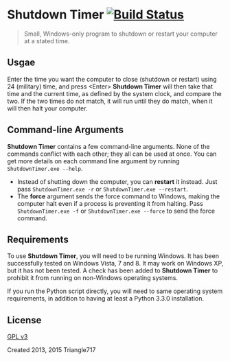 # Shutdown Timer [![Build Status](https://travis-ci.org/le717/Shutdown-Timer.svg)](https://travis-ci.org/le717/Shutdown-Timer) #

> Small, Windows-only program to shutdown or restart your computer at a stated time.

## Usgae ##
Enter the time you want the computer to close (shutdown or restart) using 24 (military) time, and press &lt;Enter&gt;
**Shutdown Timer** will then take that time and the current time, as defined by the system clock, and compare the two.
If the two times do not match, it will run until they do match, when it will then halt your computer.


## Command-line Arguments ##
**Shutdown Timer** contains a few command-line arguments. None of the commands conflict with each other; they all can be used at once.
You can get more details on each command line argument by running `ShutdownTimer.exe --help`.

* Instead of shutting down the computer, you can **restart** it instead. Just pass `ShutdownTimer.exe -r` or `ShutdownTimer.exe --restart`.
* The **force** argument sends the force command to Windows, making the computer halt even if a process is preventing it from halting.
Pass `ShutdownTimer.exe -f` or `ShutdownTimer.exe --force` to send the force command.


## Requirements ##
To use **Shutdown Timer**, you will need to be running Windows. It has been successfully tested on Windows Vista, 7 and 8. It may work on Windows XP, but it has not been tested. A check has been added to **Shutdown Timer** to prohibit it from running on non-Windows operating systems.

If you run the Python script directly, you will need to same operating system requirements, in addition to having at least a Python 3.3.0 installation.

## License ##
[GPL v3](http://www.gnu.org/licenses/gpl.html)

Created 2013, 2015 Triangle717
